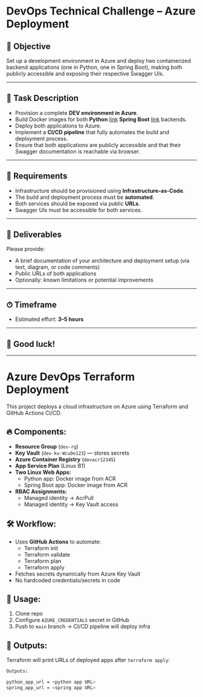 # DevOps Technical Challenge – Azure Deployment

## 🎯 Objective

Set up a development environment in Azure and deploy two containerized backend applications (one in Python, one in Spring Boot), making both publicly accessible and exposing their respective Swagger UIs.

---

## 🔧 Task Description

- Provision a complete **DEV environment in Azure**.
- Build Docker images for both **Python** [link](https://github.com/rc-ctream/hello-python) **Spring Boot** [link](https://github.com/rc-ctream/schoolar) backends.
- Deploy both applications to Azure.
- Implement a **CI/CD pipeline** that fully automates the build and deployment process.
- Ensure that both applications are publicly accessible and that their Swagger documentation is reachable via browser.

---

## 📌 Requirements

- Infrastructure should be provisioned using **Infrastructure-as-Code**.
- The build and deployment process must be **automated**.
- Both services should be exposed via public **URLs**.
- Swagger UIs must be accessible for both services.

---

## 📄 Deliverables

Please provide:

- A brief documentation of your architecture and deployment setup (via text, diagram, or code comments)
- Public URLs of both applications
- Optionally: known limitations or potential improvements

---

## ⏱ Timeframe

- Estimated effort: **3–5 hours**

---

## 🚀 Good luck!


_______________________________________________________________________________________________

# Azure DevOps Terraform Deployment

This project deploys a cloud infrastructure on Azure using Terraform and GitHub Actions CI/CD.

## 🔥 Components:

- **Resource Group** (`dev-rg`)
- **Key Vault** (`dev-kv-WcuDo123`) — stores secrets
- **Azure Container Registry** (`devacr12345`)
- **App Service Plan** (Linux B1)
- **Two Linux Web Apps:**
    - Python app: Docker image from ACR
    - Spring Boot app: Docker image from ACR
- **RBAC Assignments:**
    - Managed identity → AcrPull
    - Managed identity → Key Vault access

## 🛠️ Workflow:

- Uses **GitHub Actions** to automate:
  - Terraform init
  - Terraform validate
  - Terraform plan
  - Terraform apply
- Fetches secrets dynamically from Azure Key Vault
- No hardcoded credentials/secrets in code

## 🚀 Usage:

1. Clone repo
2. Configure `AZURE_CREDENTIALS` secret in GitHub
3. Push to `main` branch → CI/CD pipeline will deploy infra

## 📎 Outputs:

Terraform will print URLs of deployed apps after `terraform apply`:

```bash
Outputs:

python_app_url = <python app URL>
spring_app_url = <spring app URL>